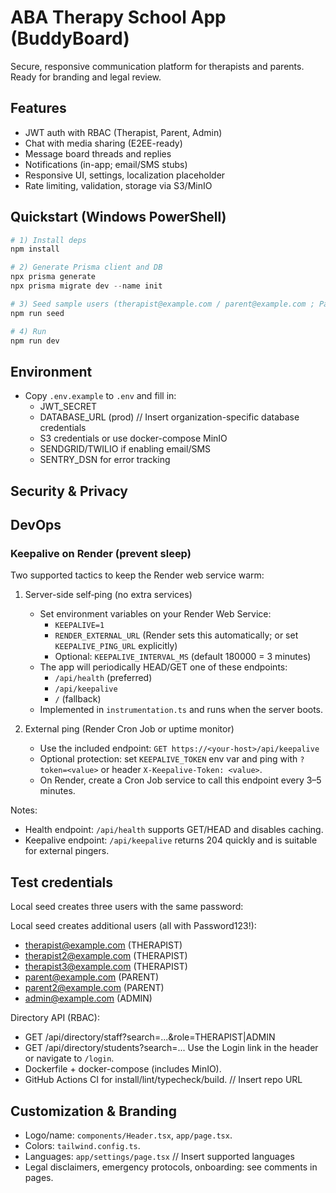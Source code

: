 # ABA Therapy School App (BuddyBoard)

Secure, responsive communication platform for therapists and parents. Ready for branding and legal review.

## Features
- JWT auth with RBAC (Therapist, Parent, Admin)
- Chat with media sharing (E2EE-ready)
- Message board threads and replies
- Notifications (in-app; email/SMS stubs)
- Responsive UI, settings, localization placeholder
- Rate limiting, validation, storage via S3/MinIO

## Quickstart (Windows PowerShell)
```powershell
# 1) Install deps
npm install

# 2) Generate Prisma client and DB
npx prisma generate
npx prisma migrate dev --name init

# 3) Seed sample users (therapist@example.com / parent@example.com ; Password123!)
npm run seed

# 4) Run
npm run dev
```

## Environment
- Copy `.env.example` to `.env` and fill in:
  - JWT_SECRET
  - DATABASE_URL (prod) // Insert organization-specific database credentials
  - S3 credentials or use docker-compose MinIO
  - SENDGRID/TWILIO if enabling email/SMS
  - SENTRY_DSN for error tracking

## Security & Privacy

## DevOps
### Keepalive on Render (prevent sleep)

Two supported tactics to keep the Render web service warm:

1) Server-side self‑ping (no extra services)
   - Set environment variables on your Render Web Service:
     - `KEEPALIVE=1`
     - `RENDER_EXTERNAL_URL` (Render sets this automatically; or set `KEEPALIVE_PING_URL` explicitly)
     - Optional: `KEEPALIVE_INTERVAL_MS` (default 180000 = 3 minutes)
   - The app will periodically HEAD/GET one of these endpoints:
     - `/api/health` (preferred)
     - `/api/keepalive`
     - `/` (fallback)
   - Implemented in `instrumentation.ts` and runs when the server boots.

2) External ping (Render Cron Job or uptime monitor)
   - Use the included endpoint: `GET https://<your-host>/api/keepalive`
   - Optional protection: set `KEEPALIVE_TOKEN` env var and ping with `?token=<value>` or header `X-Keepalive-Token: <value>`.
   - On Render, create a Cron Job service to call this endpoint every 3–5 minutes.

Notes:
- Health endpoint: `/api/health` supports GET/HEAD and disables caching.
- Keepalive endpoint: `/api/keepalive` returns 204 quickly and is suitable for external pingers.

## Test credentials

Local seed creates three users with the same password:

Local seed creates additional users (all with Password123!):

- therapist@example.com (THERAPIST)
- therapist2@example.com (THERAPIST)
- therapist3@example.com (THERAPIST)
- parent@example.com (PARENT)
- parent2@example.com (PARENT)
- admin@example.com (ADMIN)

Directory API (RBAC):
- GET /api/directory/staff?search=...&role=THERAPIST|ADMIN
- GET /api/directory/students?search=...
Use the Login link in the header or navigate to `/login`.
- Dockerfile + docker-compose (includes MinIO).
- GitHub Actions CI for install/lint/typecheck/build. // Insert repo URL

## Customization & Branding
- Logo/name: `components/Header.tsx`, `app/page.tsx`.
- Colors: `tailwind.config.ts`.
- Languages: `app/settings/page.tsx` // Insert supported languages
- Legal disclaimers, emergency protocols, onboarding: see comments in pages.

